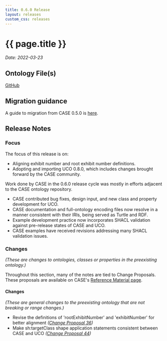 ```yaml
---
title: 0.6.0 Release
layout: releases
custom_css: releases
---
```


# {{ page.title }}

*Date: 2022-03-23*

## Ontology File(s)

[GitHub](https://github.com/casework/CASE/releases/tag/0.6.0)


## Migration guidance

A guide to migration from CASE 0.5.0 is [here](migration/).


## Release Notes


### Focus

The focus of this release is on:
* Aligning exhibit number and root exhibit number definitions.
* Adopting and importing UCO 0.8.0, which includes changes brought forward by the CASE community.

Work done by CASE in the 0.6.0 release cycle was mostly in efforts adjacent to the CASE ontology repository.
* CASE contributed bug fixes, design input, and new class and property development for UCO.
* CASE documentation and full-ontology encoding files now resolve in a manner consistent with their IRIs, being served as Turtle and RDF.
* Example development practice now incorporates SHACL validation against pre-release states of CASE and UCO.
* CASE examples have received revisions addressing many SHACL validation issues.


### Changes

*(These are changes to ontologies, classes or properties in the preexisting ontology.)*

Throughout this section, many of the notes are tied to Change Proposals.  These proposals are available on CASE's [Reference Material page](/resources/references.html).


#### Changes

*(These are general changes to the preexisting ontology that are not breaking or range changes.)*

* Revise the definitions of 'rootExhibitNumber' and 'exhibitNumber' for better alignment
  *([Change Proposal 36](https://drive.google.com/file/d/114XogkDDIqciWuJBJ3oRlMR5HoHCXwU7/view))*
* Make sh:targetClass shape application statements consistent between CASE and UCO
  *([Change Proposal 44](https://drive.google.com/file/d/1GN9lbqTpWLiU-TGPj53wYQzTQ9AvYb4l/view))*
